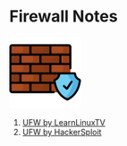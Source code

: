# Firewall Notes 

![Firewall Logo](img/firewall.png)

1. [UFW by LearnLinuxTV](ufw_lltv.md)
2. [UFW by HackerSploit](ufw_hackersploit.md)

